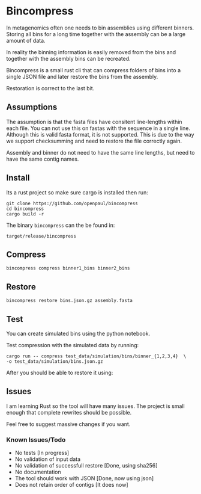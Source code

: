 # Bincompress

In metagenomics often one needs to bin assemblies using different binners.
Storing all bins for a long time together with the assembly can 
be a large amount of data.

In reality the binning information is easily removed from the bins and
together with the assembly bins can be recreated.

Bincompress is a small rust cli that can compress folders of bins
into a single JSON file and later restore the bins from the assembly.

Restoration is correct to the last bit.


## Assumptions

The assumption is that the fasta files have consitent line-lengths within each file.
You can not use this on fastas with the sequence in a single line. Although this
is valid fasta format, it is not supported. 
This is due to the way we support checksumming and need to restore the file
correctly again.


Assembly and binner do not need to have the same line lengths, but need
to have the same contig names.


## Install

Its a rust project so make sure cargo is installed then run:

```
git clone https://github.com/openpaul/bincompress
cd bincompress
cargo build -r
```

The binary `bincompress` can the be found in:

`target/release/bincompress`


## Compress
```
bincompress compress binner1_bins binner2_bins
```

## Restore 
```
bincompress restore bins.json.gz assembly.fasta 
```


## Test

You can create simulated bins using the python notebook. 

Test compression with the simulated data by running:

```
cargo run -- compress test_data/simulation/bins/binner_{1,2,3,4}  \
-o test_data/simulation/bins.json.gz
```
After you should be able to restore it using:


## Issues

I am learning Rust so the tool will have many issues. 
The project is small enough that complete rewrites should be possible.

Feel free to suggest massive changes if you want.

### Known Issues/Todo
- No tests [In progress]
- No validation of input data
- No validation of successfull restore [Done, using sha256]
- No documentation
- The tool should work with JSON [Done, now using json]
- Does not retain order of contigs [It does now]
